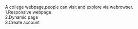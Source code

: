 A college webpage,people can visit and explore via webrowser. <br>
1.Responsive webpage <br>
2.Dynamic page<br>
3.Create account<br>

